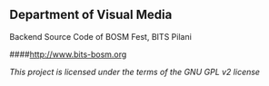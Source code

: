 ## Department of Visual Media
Backend Source Code of BOSM Fest, BITS Pilani

####http://www.bits-bosm.org

_This project is licensed under the terms of the GNU GPL v2 license_

